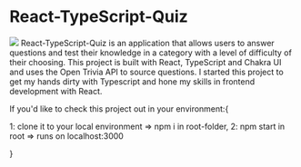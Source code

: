 <h1>React-TypeScript-Quiz</h1>
<img src="https://user-images.githubusercontent.com/86478874/148935391-c903913f-b553-4416-9720-d609aed10255.png"></img>
React-TypeScript-Quiz is an application that allows users to answer questions and test their knowledge in a category with a level of difficulty of their choosing. This project is built with React, TypeScript and Chakra UI and uses the Open Trivia API to source questions. I started this project to get my hands dirty with Typescript and hone my skills in frontend development with React.

If you'd like to check this project out in your environment:{

1: clone it to your local environment => npm i in root-folder,
2: npm start in root => runs on localhost:3000

}
